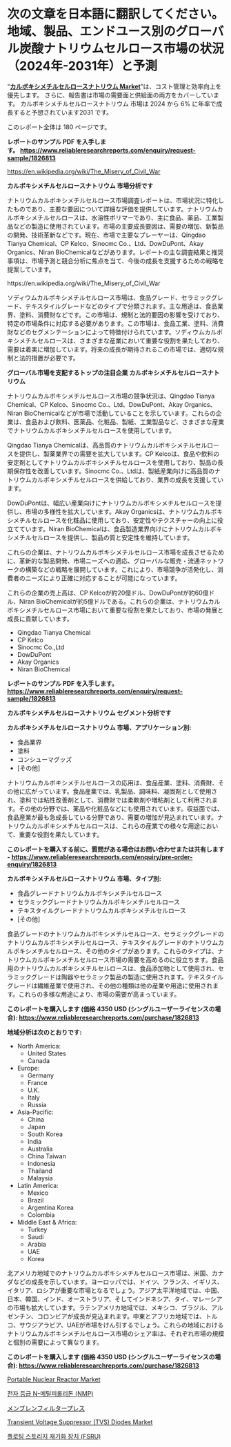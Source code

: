 <p><h1>次の文章を日本語に翻訳してください。地域、製品、エンドユース別のグローバル炭酸ナトリウムセルロース市場の状況（2024年-2031年）と予測</h1></p><p>&ldquo;<strong><a href="https://www.reliableresearchreports.com/sodium-carboxymethyl-cellulose-r1826813">カルボキシメチルセルロースナトリウム Market</a></strong>&rdquo;は、コスト管理と効率向上を優先します。 さらに、報告書は市場の需要面と供給面の両方をカバーしています。 カルボキシメチルセルロースナトリウム 市場は 2024 から 6% に年率で成長すると予想されています2031 です。</p>
<p>このレポート全体は 180 ページです。</p>
<p><strong>レポートのサンプル PDF を入手します。&nbsp;<a href="https://www.reliableresearchreports.com/enquiry/request-sample/1826813">https://www.reliableresearchreports.com/enquiry/request-sample/1826813</a></strong></p>
<p><a href="https://en.wikipedia.org/wiki/The_Misery_of_Civil_War">https://en.wikipedia.org/wiki/The_Misery_of_Civil_War</a></p>
<p><strong>カルボキシメチルセルロースナトリウム 市場分析です</strong></p>
<p><p>ナトリウムカルボキシメチルセルロース市場調査レポートは、市場状況に特化したものであり、主要な要因について詳細な評価を提供しています。ナトリウムカルボキシメチルセルロースは、水溶性ポリマーであり、主に食品、薬品、工業製品などの製造に使用されています。市場の主要成長要因は、需要の増加、新製品の開発、技術革新などです。現在、市場で主要なプレーヤーは、Qingdao Tianya Chemical、CP Kelco、Sinocmc Co.、Ltd、DowDuPont、Akay Organics、Niran BioChemicalなどがあります。レポートの主な調査結果と推奨事項は、市場予測と競合分析に焦点を当て、今後の成長を支援するための戦略を提案しています。</p></p>
<p>https://en.wikipedia.org/wiki/The_Misery_of_Civil_War</p>
<p><p>ソディウムカルボキシメチルセルロース市場は、食品グレード、セラミックグレード、テキスタイルグレードなどのタイプで分類されます。主な用途は、食品業界、塗料、消費財などです。この市場は、規制と法的要因の影響を受けており、特定の市場条件に対応する必要があります。この市場は、食品工業、塗料、消費財などのセグメンテーションによって特徴付けられています。ソディウムカルボキシメチルセルロースは、さまざまな産業において重要な役割を果たしており、需要は着実に増加しています。将来の成長が期待されるこの市場では、適切な規制と法的措置が必要です。</p></p>
<p><strong>グローバル市場を支配するトップの注目企業 カルボキシメチルセルロースナトリウム</strong></p>
<p><p>ナトリウムカルボキシメチルセルロース市場の競争状況は、Qingdao Tianya Chemical、CP Kelco、Sinocmc Co.、Ltd、DowDuPont、Akay Organics、Niran BioChemicalなどが市場で活動していることを示しています。これらの企業は、食品および飲料、医薬品、化粧品、製紙、工業製品など、さまざまな産業でナトリウムカルボキシメチルセルロースを使用しています。</p><p>Qingdao Tianya Chemicalは、高品質のナトリウムカルボキシメチルセルロースを提供し、製薬業界での需要を拡大しています。CP Kelcoは、食品や飲料の安定剤としてナトリウムカルボキシメチルセルロースを使用しており、製品の長期保存性を改善しています。Sinocmc Co.、Ltdは、製紙産業向けに高品質のナトリウムカルボキシメチルセルロースを供給しており、業界の成長を支援しています。</p><p>DowDuPontは、幅広い産業向けにナトリウムカルボキシメチルセルロースを提供し、市場の多様性を拡大しています。Akay Organicsは、ナトリウムカルボキシメチルセルロースを化粧品に使用しており、安定性やテクスチャーの向上に役立てています。Niran BioChemicalは、食品製造業界向けにナトリウムカルボキシメチルセルロースを提供し、製品の質と安定性を維持しています。</p><p>これらの企業は、ナトリウムカルボキシメチルセルロース市場を成長させるために、革新的な製品開発、市場ニーズへの適応、グローバルな販売・流通ネットワークの構築などの戦略を展開しています。これにより、市場競争が活発化し、消費者のニーズにより正確に対応することが可能になっています。</p><p>これらの企業の売上高は、CP Kelcoが約20億ドル、DowDuPontが約60億ドル、Niran BioChemicalが約5億ドルである。これらの企業は、ナトリウムカルボキシメチルセルロース市場において重要な役割を果たしており、市場の発展と成長に貢献しています。</p></p>
<p><ul><li>Qingdao Tianya Chemical</li><li>CP Kelco</li><li>Sinocmc Co.,Ltd</li><li>DowDuPont</li><li>Akay Organics</li><li>Niran BioChemical</li></ul></p>
<p><strong>レポートのサンプル PDF を入手します。 <a href="https://www.reliableresearchreports.com/enquiry/request-sample/1826813">https://www.reliableresearchreports.com/enquiry/request-sample/1826813</a></strong></p>
<p><strong>カルボキシメチルセルロースナトリウム セグメント分析です</strong></p>
<p><strong>カルボキシメチルセルロースナトリウム 市場、アプリケーション別:</strong></p>
<p><ul><li>食品業界</li><li>塗料</li><li>コンシューマグッズ</li><li>[その他]</li></ul></p>
<p><p>ナトリウムカルボキシメチルセルロースの応用は、食品産業、塗料、消費財、その他に広がっています。食品産業では、乳製品、調味料、凝固剤として使用され、塗料では粘性改善剤として、消費財では柔軟剤や増粘剤として利用されます。その他の分野では、薬品や化粧品などにも使用されています。収益面では、食品産業が最も急成長している分野であり、需要の増加が見込まれています。ナトリウムカルボキシメチルセルロースは、これらの産業での様々な用途において、重要な役割を果たしています。</p></p>
<p><strong>このレポートを購入する前に、質問がある場合はお問い合わせまたは共有します - <a href="https://www.reliableresearchreports.com/enquiry/pre-order-enquiry/1826813">https://www.reliableresearchreports.com/enquiry/pre-order-enquiry/1826813</a></strong></p>
<p><strong>カルボキシメチルセルロースナトリウム 市場、タイプ別:</strong></p>
<p><ul><li>食品グレードナトリウムカルボキシメチルセルロース</li><li>セラミックグレードナトリウムカルボキシメチルセルロース</li><li>テキスタイルグレードナトリウムカルボキシメチルセルロース</li><li>[その他]</li></ul></p>
<p><p>食品グレードのナトリウムカルボキシメチルセルロース、セラミックグレードのナトリウムカルボキシメチルセルロース、テキスタイルグレードのナトリウムカルボキシメチルセルロース、その他のタイプがあります。これらのタイプは、ナトリウムカルボキシメチルセルロース市場の需要を高めるのに役立ちます。食品用のナトリウムカルボキシメチルセルロースは、食品添加物として使用され、セラミックグレードは陶器やセラミック製品の製造に使用されます。テキスタイルグレードは繊維産業で使用され、その他の種類は他の産業や用途に使用されます。これらの多様な用途により、市場の需要が高まっています。</p></p>
<p><strong>このレポートを購入します (価格 4350 USD (シングルユーザーライセンスの場合): <a href="https://www.reliableresearchreports.com/purchase/1826813">https://www.reliableresearchreports.com/purchase/1826813</a></strong></p>
<p><strong>地域分析は次のとおりです:</strong></p>
<p><ul>
    <li>
        North America:
        <ul>
            <li>United States</li>
            <li>Canada</li>
        </ul>
    </li>
    <li>
        Europe:
        <ul>
            <li>Germany</li>
            <li>France</li>
            <li>U.K.</li>
            <li>Italy</li>
            <li>Russia</li>
        </ul>
    </li>
    <li>
        Asia-Pacific:
        <ul>
            <li>China</li>
            <li>Japan</li>
            <li>South Korea</li>
            <li>India</li>
            <li>Australia</li>
            <li>China Taiwan</li>
            <li>Indonesia</li>
            <li>Thailand</li>
            <li>Malaysia</li>
        </ul>
    </li>
    <li>
        Latin America:
        <ul>
            <li>Mexico</li>
            <li>Brazil</li>
            <li>Argentina Korea</li>
            <li>Colombia</li>
        </ul>
    </li>
    <li>
        Middle East & Africa:
        <ul>
            <li>Turkey</li>
            <li>Saudi</li>
            <li>Arabia</li>
            <li>UAE</li>
            <li>Korea</li>
        </ul>
    </li>
    </ul></p>
<p><p>北アメリカ地域でのナトリウムカルボキシメチルセルロース市場は、米国、カナダなどの成長を示しています。ヨーロッパでは、ドイツ、フランス、イギリス、イタリア、ロシアが重要な市場となるでしょう。アジア太平洋地域では、中国、日本、韓国、インド、オーストラリア、そしてインドネシア、タイ、マレーシアの市場も拡大しています。ラテンアメリカ地域では、メキシコ、ブラジル、アルゼンチン、コロンビアが成長が見込まれます。中東とアフリカ地域では、トルコ、サウジアラビア、UAEが市場をけん引するでしょう。これらの地域におけるナトリウムカルボキシメチルセルロース市場のシェア率は、それぞれ市場の規模と個別の需要によって異なります。</p></p>
<p><strong>このレポートを購入します (価格 4350 USD (シングルユーザーライセンスの場合): <a href="https://www.reliableresearchreports.com/purchase/1826813">https://www.reliableresearchreports.com/purchase/1826813</a></strong></p>
<p><p><a href="https://www.linkedin.com/pulse/portable-nuclear-reactor-market-forecast-global-trends-ozhne?trackingId=qpwXoHWkSM22oc4N3vB%2BGg%3D%3D">Portable Nuclear Reactor Market</a></p><p><a href="https://github.com/Nicolasrown5/Market-Research-Report-List-2/blob/main/532423788173.md">전자 등급 N-메틸피롤리돈 (NMP)</a></p><p><a href="https://github.com/schmahlson/Market-Research-Report-List-3/blob/main/726890470739.md">メンブレンフィルタープレス</a></p><p><a href="https://www.linkedin.com/pulse/global-transient-voltage-suppressor-tvs-diodes-market-size-yxpce?trackingId=MMlPcfn3S6SjhfCkJdt3yQ%3D%3D">Transient Voltage Suppressor (TVS) Diodes Market</a></p><p><a href="https://github.com/rcabello548/Market-Research-Report-List-3/blob/main/814691688172.md">플로팅 스토리지 재기화 장치 (FSRU)</a></p></p>